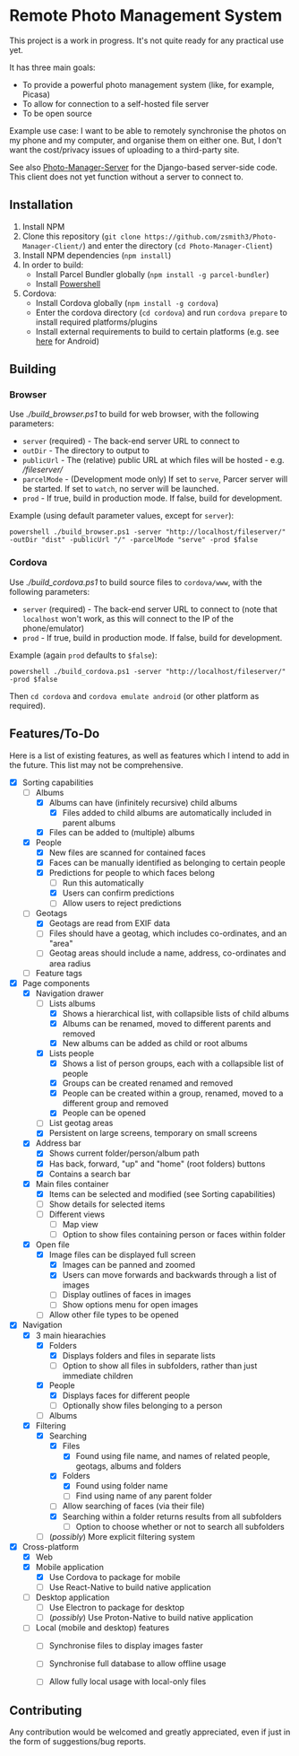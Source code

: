 # Remote Photo Management System

This project is a work in progress. It's not quite ready for any practical use yet.

It has three main goals:
- To provide a powerful photo management system (like, for example, Picasa)
- To allow for connection to a self-hosted file server
- To be open source

Example use case: I want to be able to remotely synchronise the photos on my phone and my computer, and organise them on either one. But, I don't want the cost/privacy issues of uploading to a third-party site.

See also [Photo-Manager-Server](https://github.com/zsmith3/Photo-Manager-Server/) for the Django-based server-side code. This client does not yet function without a server to connect to.


## Installation

1) Install NPM
2) Clone this repository (`git clone https://github.com/zsmith3/Photo-Manager-Client/`) and enter the directory (`cd Photo-Manager-Client`)
3) Install NPM dependencies (`npm install`)
4) In order to build:
	- Install Parcel Bundler globally (`npm install -g parcel-bundler`)
	- Install [Powershell](https://docs.microsoft.com/en-us/powershell/scripting/install/installing-powershell?view=powershell-6)
5) Cordova:
	- Install Cordova globally (`npm install -g cordova`)
	- Enter the cordova directory (`cd cordova`) and run `cordova prepare` to install required platforms/plugins
	- Install external requirements to build to certain platforms (e.g. see [here](https://cordova.apache.org/docs/en/latest/guide/platforms/android/index.html#installing-the-requirements) for Android)


## Building

### Browser

Use *./build_browser.ps1* to build for web browser, with the following parameters:
- `server` (required) - The back-end server URL to connect to
- `outDir` - The directory to output to
- `publicUrl` - The (relative) public URL at which files will be hosted - e.g. */fileserver/*
- `parcelMode` - (Development mode only) If set to `serve`, Parcer server will be started. If set to `watch`, no server will be launched.
- `prod` - If true, build in production mode. If false, build for development.

Example (using default parameter values, except for `server`):

`powershell ./build_browser.ps1 -server "http://localhost/fileserver/" -outDir "dist" -publicUrl "/" -parcelMode "serve" -prod $false`

### Cordova

Use *./build_cordova.ps1* to build source files to `cordova/www`, with the following parameters:
- `server` (required) - The back-end server URL to connect to (note that `localhost` won't work, as this will connect to the IP of the phone/emulator)
- `prod` - If true, build in production mode. If false, build for development.

Example (again `prod` defaults to `$false`):

`powershell ./build_cordova.ps1 -server "http://localhost/fileserver/" -prod $false`

Then `cd cordova` and `cordova emulate android` (or other platform as required).


## Features/To-Do

Here is a list of existing features, as well as features which I intend to add in the future. This list may not be comprehensive.

- [x] Sorting capabilities
	- [ ] Albums
		- [x] Albums can have (infinitely recursive) child albums
			- [x] Files added to child albums are automatically included in parent albums
		- [x] Files can be added to (multiple) albums
	- [x] People
		- [x] New files are scanned for contained faces
		- [x] Faces can be manually identified as belonging to certain people
		- [x] Predictions for people to which faces belong
			- [ ] Run this automatically
			- [x] Users can confirm predictions
			- [ ] Allow users to reject predictions
	- [ ] Geotags
		- [x] Geotags are read from EXIF data
		- [ ] Files should have a geotag, which includes co-ordinates, and an "area"
		- [ ] Geotag areas should include a name, address, co-ordinates and area radius
	- [ ] Feature tags
- [x] Page components
	- [x] Navigation drawer
		- [ ] Lists albums
			- [x] Shows a hierarchical list, with collapsible lists of child albums
			- [x] Albums can be renamed, moved to different parents and removed
			- [x] New albums can be added as child or root albums
		- [x] Lists people
			- [x] Shows a list of person groups, each with a collapsible list of people
			- [x] Groups can be created renamed and removed
			- [x] People can be created within a group, renamed, moved to a different group and removed
			- [x] People can be opened
		- [ ] List geotag areas
		- [x] Persistent on large screens, temporary on small screens
	- [x] Address bar
		- [x] Shows current folder/person/album path
		- [x] Has back, forward, "up" and "home" (root folders) buttons
		- [x] Contains a search bar
	- [x] Main files container
		- [x] Items can be selected and modified (see Sorting capabilities)
		- [ ] Show details for selected items
		- [ ] Different views
			- [ ] Map view
			- [ ] Option to show files containing person or faces within folder
	- [x] Open file
		- [x] Image files can be displayed full screen
			- [x] Images can be panned and zoomed
			- [x] Users can move forwards and backwards through a list of images
			- [ ] Display outlines of faces in images
			- [ ] Show options menu for open images
		- [ ] Allow other file types to be opened
- [x] Navigation
	- [x] 3 main hiearachies
		- [x] Folders
			- [x] Displays folders and files in separate lists
			- [ ] Option to show all files in subfolders, rather than just immediate children
		- [x] People
			- [x] Displays faces for different people
			- [ ] Optionally show files belonging to a person
		- [ ] Albums
	- [x] Filtering
		- [x] Searching
			- [x] Files
				- [x] Found using file name, and names of related people, geotags, albums and folders
			- [x] Folders
				- [x] Found using folder name
				- [ ] Find using name of any parent folder
			- [ ] Allow searching of faces (via their file)
			- [x] Searching within a folder returns results from all subfolders
				- [ ] Option to choose whether or not to search all subfolders
		- [ ] (*possibly*) More explicit filtering system
- [x] Cross-platform
	- [x] Web
	- [x] Mobile application
		- [x] Use Cordova to package for mobile
		- [ ] Use React-Native to build native application
	- [ ] Desktop application
		- [ ] Use Electron to package for desktop
		- [ ] (*possibly*) Use Proton-Native to build native application
	- [ ] Local (mobile and desktop) features
		- [ ] Synchronise files to display images faster
		- [ ] Synchronise full database to allow offline usage
		- [ ] Allow fully local usage with local-only files


## Contributing

Any contribution would be welcomed and greatly appreciated, even if just in the form of suggestions/bug reports.
